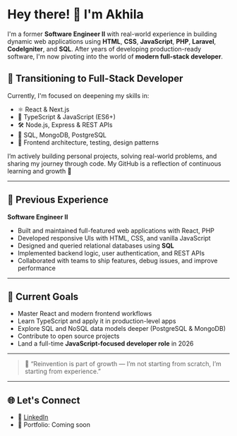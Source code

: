 # Hey there! 👋 I'm Akhila

I'm a former **Software Engineer II** with real-world experience in building dynamic web applications using **HTML**, **CSS**, **JavaScript**, **PHP**, **Laravel**, **CodeIgniter**, and **SQL**. After years of developing production-ready software, I'm now pivoting into the world of **modern full-stack developer**.

## 🚀 Transitioning to Full-Stack Developer

Currently, I'm focused on deepening my skills in:

- ⚛️ React & Next.js  
- 🧠 TypeScript & JavaScript (ES6+)  
- 🛠️ Node.js, Express & REST APIs  
- 🧱 SQL, MongoDB, PostgreSQL  
- 🧩 Frontend architecture, testing, design patterns

I’m actively building personal projects, solving real-world problems, and sharing my journey through code. My GitHub is a reflection of continuous learning and growth 🚀

---

## 📌 Previous Experience

**Software Engineer II**  
- Built and maintained full-featured web applications with React, PHP
- Developed responsive UIs with HTML, CSS, and vanilla JavaScript  
- Designed and queried relational databases using **SQL**  
- Implemented backend logic, user authentication, and REST APIs  
- Collaborated with teams to ship features, debug issues, and improve performance

---

## 🎯 Current Goals

- Master React and modern frontend workflows  
- Learn TypeScript and apply it in production-level apps  
- Explore SQL and NoSQL data models deeper (PostgreSQL & MongoDB)  
- Contribute to open source projects  
- Land a full-time **JavaScript-focused developer role** in 2026

---

> 💬 “Reinvention is part of growth — I’m not starting from scratch, I’m starting from experience.”

---

## 🌐 Let's Connect

- 🔗 [LinkedIn](https://www.linkedin.com/in/akhilachandran/)
- 💼 Portfolio: Coming soon
